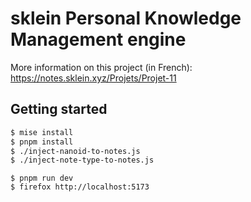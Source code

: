 # sklein Personal Knowledge Management engine

More information on this project (in French): https://notes.sklein.xyz/Projets/Projet-11

## Getting started

```sh
$ mise install
$ pnpm install
$ ./inject-nanoid-to-notes.js
$ ./inject-note-type-to-notes.js
```

```
$ pnpm run dev
$ firefox http://localhost:5173
```
